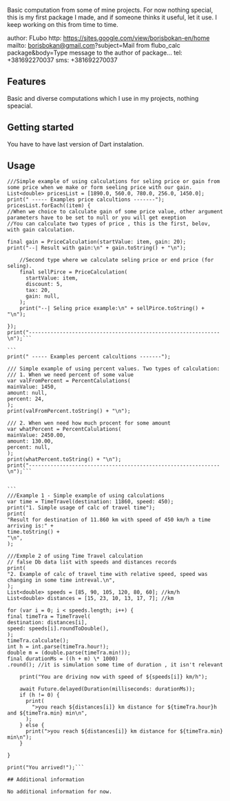 <!--
This README describes the package. If you publish this package to pub.dev,
this README's contents appear on the landing page for your package.

For information about how to write a good package README, see the guide for
[writing package pages](https://dart.dev/tools/pub/writing-package-pages).

For general information about developing packages, see the Dart guide for
[creating packages](https://dart.dev/guides/libraries/create-packages)
and the Flutter guide for
[developing packages and plugins](https://flutter.dev/to/develop-packages).
-->

Basic computation from some of mine projects. For now nothing special, this is my first package I made, and if someone thinks it useful, let it use. I keep working on this from time to time.

author: FLubo
http: https://sites.google.com/view/borisbokan-en/home
mailto: borisbokan@gmail.com?subject=Mail from flubo_calc package&body=Type message to the author of package...
tel: +381692270037
sms: +381692270037

## Features

Basic and diverse computations which I use in my projects, nothing speacial.

## Getting started

You have to have last version of Dart instalation.

## Usage

````
///Simple example of using calculations for seling price or gain from some price when we make or form seeling price with our gain.
List<double> pricesList = [1890.0, 560.0, 780.0, 256.0, 1450.0];
print(" ----- Examples price calcultions -------");
pricesList.forEach((item) {
//When we choice to calculate gain of some price value, other argument parameters have to be set to null or you will get exeption
//You can calculate two types of price , this is the first, belov, with gain calculation.

final gain = PriceCalculation(startValue: item, gain: 20);
print("--| Result with gain:\n" + gain.toString() + "\n");

    //Second type where we calculate seling price or end price (for seling).
    final sellPirce = PriceCalculation(
      startValue: item,
      discount: 5,
      tax: 20,
      gain: null,
    );
    print("--| Seling price example:\n" + sellPirce.toString() + "\n");

});
print("--------------------------------------------------------------\n");```

```
print(" ----- Examples percent calcultions -------");

/// Simple example of using percent values. Two types of calculation:
/// 1. When we need percent of some value
var valFromPercent = PercentCalulations(
mainValue: 1450,
amount: null,
percent: 24,
);
print(valFromPercent.toString() + "\n");

/// 2. When wen need how much procent for some amount
var whatPercent = PercentCalulations(
mainValue: 2450.00,
amount: 130.00,
percent: null,
);
print(whatPercent.toString() + "\n");
print("--------------------------------------------------------------\n");```


```
///Example 1 - Simple example of using calculations
var time = TimeTravel(destination: 11860, speed: 450);
print("1. Simple usage of calc of travel time");
print(
"Result for destination of 11.860 km with speed of 450 km/h a time arriving is:" +
time.toString() +
"\n",
);

///Exmple 2 of using Time Travel calculation
// false Db data list with speeds and distances records
print(
"2. Example of calc of travel time with relative speed, speed was changing in some time intreval.\n",
);
List<double> speeds = [85, 90, 105, 120, 80, 60]; //km/h
List<double> distances = [15, 23, 10, 13, 17, 7]; //km

for (var i = 0; i < speeds.length; i++) {
final timeTra = TimeTravel(
destination: distances[i],
speed: speeds[i].roundToDouble(),
);
timeTra.calculate();
int h = int.parse(timeTra.hour!);
double m = (double.parse(timeTra.min!));
final durationMs = ((h + m) \* 1000)
.round(); //it is simulation some time of duration , it isn't relevant

    print("You are driving now with speed of ${speeds[i]} km/h");

    await Future.delayed(Duration(milliseconds: durationMs));
    if (h != 0) {
      print(
        ">you reach ${distances[i]} km distance for ${timeTra.hour}h and ${timeTra.min} min\n",
      );
    } else {
      print(">you reach ${distances[i]} km distance for ${timeTra.min} min\n");
    }

}

print("You arrived!");```

## Additional information

No additional information for now.
````
